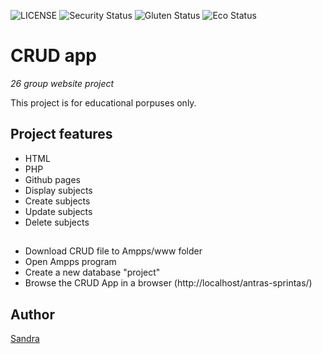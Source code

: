 ![LICENSE](https://img.shields.io/badge/license-MIT-blue.svg?style=flat-square)
![Security Status](https://img.shields.io/security-headers?label=Security&url=https%3A%2F%2Fgithub.com&style=flat-square)
![Gluten Status](https://img.shields.io/badge/Gluten-Free-green.svg)
![Eco Status](https://img.shields.io/badge/ECO-Friendly-green.svg)

# CRUD app

_26 group website project_

This project is for educational porpuses only.

## Project features
- HTML
- PHP
- Github pages
- Display subjects
- Create subjects
- Update subjects
- Delete subjects

##
- Download CRUD  file to Ampps/www folder
- Open Ampps program
- Create a new database "project"
- Browse the CRUD App in a browser (http://localhost/antras-sprintas/)

## Author
[Sandra](https://github.com/lazauninke)